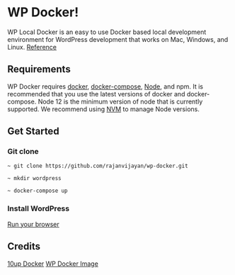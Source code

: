 # WP Docker!

WP Local Docker is an easy to use Docker based local development environment for WordPress development that works on Mac, Windows, and Linux. [Reference](https://hub.docker.com/_/wordpress)

## Requirements
WP Docker requires  [docker](https://www.docker.com/),  [docker-compose](https://docs.docker.com/compose/),  [Node](https://nodejs.org/en/), and npm. It is recommended that you use the latest versions of docker and docker-compose. Node 12 is the minimum version of node that is currently supported. We recommend using  [NVM](https://github.com/nvm-sh/nvm)  to manage Node versions.

## Get Started

### Git clone

    ~ git clone https://github.com/rajanvijayan/wp-docker.git

    ~ mkdir wordpress

    ~ docker-compose up

### Install WordPress 

[Run your browser](http://localhost:1000)

## Credits 
[10up Docker](https://github.com/10up/wp-local-docker-v2)
[WP Docker Image](https://hub.docker.com/_/wordpress)
